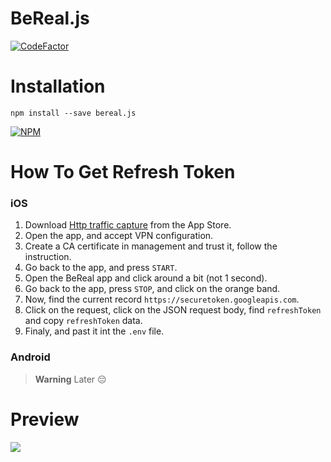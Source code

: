 # BeReal.js

[![CodeFactor](https://www.codefactor.io/repository/github/natslol/bereal.js/badge)](https://www.codefactor.io/repository/github/natslol/bereal.js)

# Installation 

`npm install --save bereal.js`

[![NPM](https://nodei.co/npm/bereal.js.png)](https://nodei.co/npm/bereal.js/)

# How To Get Refresh Token

### iOS
1. Download [Http traffic capture](https://apps.apple.com/us/app/http-traffic-capture/id1585539533) from the App Store.
2. Open the app, and accept VPN configuration.
3. Create a CA certificate in management and trust it, follow the instruction.
4. Go back to the app, and press `START`.
5. Open the BeReal app and click around a bit (not 1 second). 
6. Go back to the app, press `STOP`, and click on the orange band.
7. Now, find the current record `https://securetoken.googleapis.com`.
8. Click on the request, click on the JSON request body, find `refreshToken` and copy `refreshToken` data.
9. Finaly, and past it int the `.env` file.

### Android
> **Warning** Later 😔

# Preview

![](https://i.imgur.com/59Yv27Y.gif)
